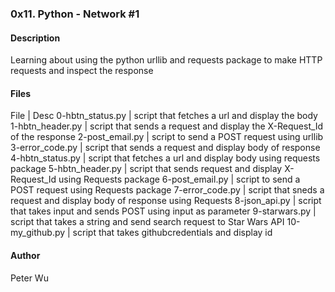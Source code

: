 ### 0x11. Python - Network #1

#### Description
Learning about using the python urllib and requests package to make HTTP requests and inspect the response

#### Files
File | Desc
0-hbtn\_status.py | script that fetches a url and display the body
1-hbtn\_header.py | script that sends a request and display the X-Request\_Id of the response
2-post\_email.py | script to send a POST request using urllib
3-error\_code.py | script that sends a request and display body of response
4-hbtn\_status.py | script that fetches a url and display body using requests package
5-hbtn\_header.py | script that sends request and display X-Request\_Id using Requests package
6-post\_email.py | script to send a POST request using Requests package
7-error\_code.py | script that sneds a request and display body of response using Requests
8-json\_api.py | script that takes input and sends POST using input as parameter
9-starwars.py | script that takes a string and send search request to Star Wars API
10-my\_github.py | script that takes githubcredentials and display id

#### Author
Peter Wu
